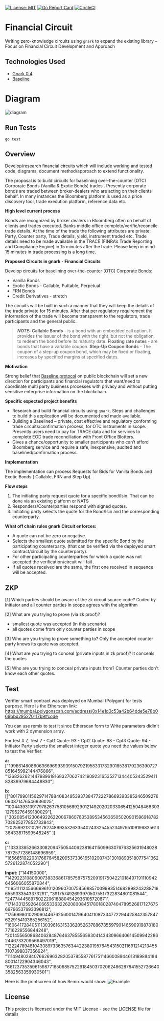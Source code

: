 [![License: MIT](https://img.shields.io/badge/License-MIT-yellow.svg)](https://opensource.org/licenses/MIT)
[![Go Report Card](https://goreportcard.com/badge/github.com/fosgate29/financialcircuit)](https://goreportcard.com/report/github.com/fosgate29/financialcircuit)
[![CircleCI](https://dl.circleci.com/status-badge/img/gh/fosgate29/financialcircuit/tree/dev.svg?style=svg)](https://dl.circleci.com/status-badge/redirect/gh/fosgate29/financialcircuit/tree/dev)

# Financial Circuit

Writing zero-knowledge circuits using `gnark` to expand the existing library – Focus on Financial Circuit Development and Approach

## Technologies Used 

* [Gnark 0.4](https://github.com/ConsenSys/doc.gnark/tree/0.4.0)
* [Baseline](https://github.com/eea-oasis/baseline)

# Diagram
![diagram](./doc/DiagramZKP_Bond_RFQ.png)

## Run Tests
 `go test`

## Overview

Develop/research financial circuits which will include working and tested code, diagrams, document method/approach to extend functionality.

The proposal is to build circuits for baselining over-the-counter (OTC) Corporate Bonds (Vanilla & Exotic Bonds) trades . Presently corporate bonds are traded between broker-dealers who are acting on their clients behalf. In many instances the Bloomberg platform is used as a price discovery tool, trade execution platform, reference data etc.

**High level current process**

Bonds are recognized by broker dealers in Bloomberg often on behalf of clients and trades executed. Banks middle office complete/verifie/reconcile trade details.
At the time of the trade the following attributes are private: Party, Counter party, Trade details, yield, instrument traded etc. Trade details need to be made available in the TRACE (FINRA’s Trade Reporting and Compliance Engine) in 15 minutes after the trade. Please keep in mind 15 minutes in trade processing is a long time.

**Proposed Circuits in gnark - Financial Circuits**

Develop circuits for baselining over-the-counter (OTC) Corporate Bonds:

* Vanilla Bonds
* Exotic Bonds - Callable, Puttable, Perpetual
* FRN Bonds
* Credit Derivatives - stretch

The circuits will be built in such a manner that they will keep the details of the trade private for 15 minutes. After that per regulatory requirement the information of the trade will become transparent to the regulators, trade participants and the general public.

> **_NOTE:_** **Callable Bonds** - is a bond with an embedded call option. It provides the issuer of the bond with the right, but not the obligation, to redeem the bond before its maturity date. **Floating rate notes** - are bonds that have a variable coupon. **Step-Up Coupon Bonds** - The coupon of a step-up coupon bond, which may be fixed or floating, increases by specified margins at specified dates.

**Motivation**

Strong belief that [Baseline protocol](https://github.com/eea-oasis/baseline/blob/master/README.md) on public blockchain will set a new direction for participants and financial regulators that want/need to coordinate multi party business processes with privacy and without putting sensitive enterprise information on the blockchain.

**Specific expected project benefits**

* Research and build financial circuits using `gnark`. Steps and challenges to build this application will be documented and made available.
* Building a Baselined – private, cost effective and regulatory conforming trade circuits/confirmation process, for OTC instruments in scope.
  Presently users need to pay for TRACE data and for services to complete EOD trade reconciliation with Front Office Blotters.
* Gives a  chance/opportunity to smaller participants who can’t afford Bloomberg service and require a safe, inexpensive, audited and baselined/confirmation process.

**Implementation**

The implementation can process Requests for Bids for Vanilla Bonds and Exotic Bonds ( Callable, FRN and Step Up).

**Flow steps**

 1. The initiating party request quote for a specific bond/Isin. That can be done via an existing platform or NATS
 2. Responders/Counterparties respond with signed quotes.
 3. Initiating party selects the quote for the Bond/Isin and the corresponding counterparty.

**What off chain rules gnark Circuit enforces:**

- A quote can not be zero or negative.
- Selects the smallest quote submitted for the specific Bond by the participating counterparty. (that  can be verified via the deployed smart contract/circuit by the counterparty).
- For other participating counterparties for which a quote was not accepted the verification/circuit will fail   .
- If all quotes received are the same, the first one received in sequence will be accepted.


## ZKP

[1] Which parties should be aware of the zk circuit source code?
Coded by Initiator and all counter parties in scope agrees with the algorithm

[2] What are you trying to prove (via zk proof)?
- smallest quote was accepted (in this scenario)
- all quotes come from only counter parties in scope 

[3] Who are you trying to prove something to?
Only the accepted counter party knows its quote was accepted.

[4] What are you trying to conceal (private inputs in zk proof)?
It conceals the quotes

[5] Who are you trying to conceal private inputs from?
Counter parties don't know each other quotes.

## Test
Verifier smart contract was deployed on Mumbai (Polygon) for tests purpose. Here is the Etherscan link:
https://mumbai.polygonscan.com/address/0x14e1d3c53a42b64dde5e78b069bbd295270117b9#code

You can use remix to test it since Etherscan form to Write parameters didin't work with 2 dymension array.

For test # 7, Test 7 - Cpt1 Quote: 93 - Cpt2 Quote: 98 - Cpt3 Quote: 94 - Initiator Party selects the smallest integer quote
you need the values below to test the Verifier:

**a:**
["19986148086063669699393915079219583317329018538179236390727851645992144476866",
"13682626214479896181683270627421909231653527134440534352941182839979684448830"]

**b:**
[["8017990115629714788408349539373847722278669393385246509276060871476546936025",
"10044393139179782637581056892901214920202033065412504846830312795276459180029"],
["3020854123064922622006786076353895345636505020901596918782702925277852733843",
"20259921310291782748993532633540243325455234979510919682561336433871599548245"
]]

**c:**
["13333365266330820947505440623816411509963076763256319480287872577286148696959",
"16566510220317667645820953733616510200743130108935180775413625726122874052290"]

**Input:**
["144150000",
"14292231080600738336861785758757520919175042210184971911109426456066055870844",
"11951111245666996101209607007545688570099935146828982432887196559333543373291",
"3917574926939705075517322834801081544",
"247744458975022206188804542936105720871",
"17143312592640665336322620800845178018028740478952681712767569796537693396812",
"17569980102909044676256001479640411087334772294425842357847622915410385256152",
"16064172840511130396163153362052637886735597901465909198781807716229556844248",
"20145565086840628487646378555659304143430966406145099422862446733209566497019",
"1222478948104308973363576344223801957645431502116912142134557107398837356924",
"11149480284076626963282053785587761751146600894461318988418480014122904346043",
"6612373535961598771650885752291845037020624862878415527266403582563356930501"]

Here is the printscreen of how Remix would show:
![Example](./doc/RemixExample.png)

## License

This project is licensed under the MIT License - see the [LICENSE](LICENSE) file for details

